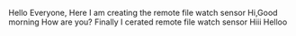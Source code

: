 Hello Everyone, Here I am creating the remote file watch sensor
Hi,Good morning
How are you?
Finally I cerated remote file watch sensor
Hiii
Helloo
